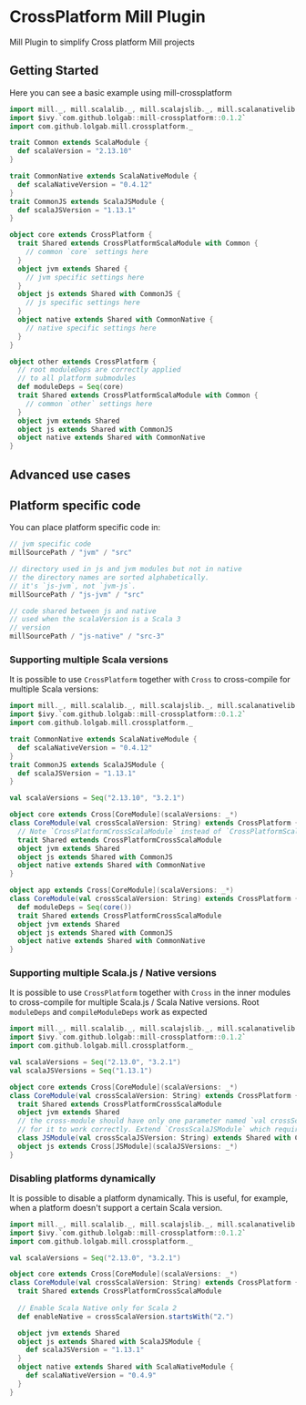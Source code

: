 # CrossPlatform Mill Plugin

Mill Plugin to simplify Cross platform Mill projects

## Getting Started

Here you can see a basic example using mill-crossplatform

```scala
import mill._, mill.scalalib._, mill.scalajslib._, mill.scalanativelib._
import $ivy.`com.github.lolgab::mill-crossplatform::0.1.2`
import com.github.lolgab.mill.crossplatform._

trait Common extends ScalaModule {
  def scalaVersion = "2.13.10"
}

trait CommonNative extends ScalaNativeModule {
  def scalaNativeVersion = "0.4.12"
}
trait CommonJS extends ScalaJSModule {
  def scalaJSVersion = "1.13.1"
}

object core extends CrossPlatform {
  trait Shared extends CrossPlatformScalaModule with Common {
    // common `core` settings here
  }
  object jvm extends Shared {
    // jvm specific settings here
  }
  object js extends Shared with CommonJS {
    // js specific settings here
  }
  object native extends Shared with CommonNative {
    // native specific settings here
  }
}

object other extends CrossPlatform {
  // root moduleDeps are correctly applied
  // to all platform submodules
  def moduleDeps = Seq(core)
  trait Shared extends CrossPlatformScalaModule with Common {
    // common `other` settings here
  }
  object jvm extends Shared
  object js extends Shared with CommonJS
  object native extends Shared with CommonNative
}
```

## Advanced use cases

## Platform specific code

You can place platform specific code in:

```scala
// jvm specific code
millSourcePath / "jvm" / "src"

// directory used in js and jvm modules but not in native
// the directory names are sorted alphabetically.
// it's `js-jvm`, not `jvm-js`.
millSourcePath / "js-jvm" / "src"

// code shared between js and native
// used when the scalaVersion is a Scala 3
// version
millSourcePath / "js-native" / "src-3"
```


### Supporting multiple Scala versions

It is possible to use `CrossPlatform` together with `Cross`
to cross-compile for multiple Scala versions:

```scala
import mill._, mill.scalalib._, mill.scalajslib._, mill.scalanativelib._
import $ivy.`com.github.lolgab::mill-crossplatform::0.1.2`
import com.github.lolgab.mill.crossplatform._

trait CommonNative extends ScalaNativeModule {
  def scalaNativeVersion = "0.4.12"
}
trait CommonJS extends ScalaJSModule {
  def scalaJSVersion = "1.13.1"
}

val scalaVersions = Seq("2.13.10", "3.2.1")

object core extends Cross[CoreModule](scalaVersions: _*)
class CoreModule(val crossScalaVersion: String) extends CrossPlatform {
  // Note `CrossPlatformCrossScalaModule` instead of `CrossPlatformScalaModule`
  trait Shared extends CrossPlatformCrossScalaModule
  object jvm extends Shared
  object js extends Shared with CommonJS
  object native extends Shared with CommonNative
}

object app extends Cross[CoreModule](scalaVersions: _*)
class CoreModule(val crossScalaVersion: String) extends CrossPlatform {
  def moduleDeps = Seq(core())
  trait Shared extends CrossPlatformCrossScalaModule
  object jvm extends Shared
  object js extends Shared with CommonJS
  object native extends Shared with CommonNative
}
```

### Supporting multiple Scala.js / Native versions

It is possible to use `CrossPlatform` together with `Cross`
in the inner modules to cross-compile for multiple Scala.js / Scala Native versions.
Root `moduleDeps` and `compileModuleDeps` work as expected

```scala
import mill._, mill.scalalib._, mill.scalajslib._, mill.scalanativelib._
import $ivy.`com.github.lolgab::mill-crossplatform::0.1.2`
import com.github.lolgab.mill.crossplatform._

val scalaVersions = Seq("2.13.0", "3.2.1")
val scalaJSVersions = Seq("1.13.1")

object core extends Cross[CoreModule](scalaVersions: _*)
class CoreModule(val crossScalaVersion: String) extends CrossPlatform {
  trait Shared extends CrossPlatformCrossScalaModule
  object jvm extends Shared
  // the cross-module should have only one parameter named `val crossScalaJSVersion: String`
  // for it to work correctly. Extend `CrossScalaJSModule` which requires it.
  class JSModule(val crossScalaJSVersion: String) extends Shared with CrossScalaJSModule
  object js extends Cross[JSModule](scalaJSVersions: _*)
}
```

### Disabling platforms dynamically

It is possible to disable a platform dynamically.
This is useful, for example, when a platform doesn't support a certain Scala version.

```scala
import mill._, mill.scalalib._, mill.scalajslib._, mill.scalanativelib._
import $ivy.`com.github.lolgab::mill-crossplatform::0.1.2`
import com.github.lolgab.mill.crossplatform._

val scalaVersions = Seq("2.13.0", "3.2.1")

object core extends Cross[CoreModule](scalaVersions: _*)
class CoreModule(val crossScalaVersion: String) extends CrossPlatform {
  trait Shared extends CrossPlatformCrossScalaModule
  
  // Enable Scala Native only for Scala 2
  def enableNative = crossScalaVersion.startsWith("2.")

  object jvm extends Shared
  object js extends Shared with ScalaJSModule {
    def scalaJSVersion = "1.13.1"
  }
  object native extends Shared with ScalaNativeModule {
    def scalaNativeVersion = "0.4.9"
  }
}
```
